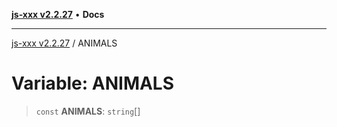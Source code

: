 [**js-xxx v2.2.27**](../README.md) • **Docs**

***

[js-xxx v2.2.27](../README.md) / ANIMALS

# Variable: ANIMALS

> `const` **ANIMALS**: `string`[]
